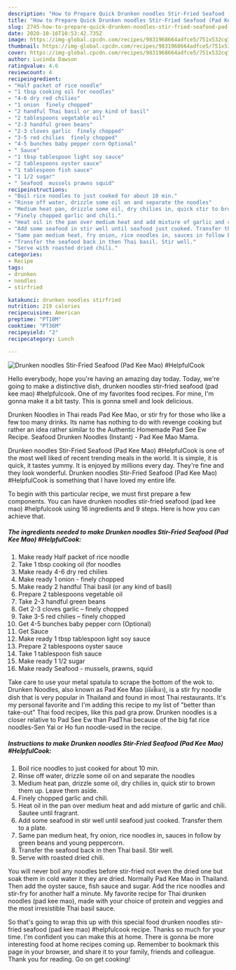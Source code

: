 ```yaml
---
description: "How to Prepare Quick Drunken noodles Stir-Fried Seafood (Pad Kee Mao) #HelpfulCook"
title: "How to Prepare Quick Drunken noodles Stir-Fried Seafood (Pad Kee Mao) #HelpfulCook"
slug: 2745-how-to-prepare-quick-drunken-noodles-stir-fried-seafood-pad-kee-mao-helpfulcook
date: 2020-10-16T10:53:42.735Z
image: https://img-global.cpcdn.com/recipes/9831968664adfce5/751x532cq70/drunken-noodles-stir-fried-seafood-pad-kee-mao-helpfulcook-recipe-main-photo.jpg
thumbnail: https://img-global.cpcdn.com/recipes/9831968664adfce5/751x532cq70/drunken-noodles-stir-fried-seafood-pad-kee-mao-helpfulcook-recipe-main-photo.jpg
cover: https://img-global.cpcdn.com/recipes/9831968664adfce5/751x532cq70/drunken-noodles-stir-fried-seafood-pad-kee-mao-helpfulcook-recipe-main-photo.jpg
author: Lucinda Dawson
ratingvalue: 4.6
reviewcount: 4
recipeingredient:
- "Half packet of rice noodle"
- "1 tbsp cooking oil for noodles"
- "4-6 dry red chilies"
- "1 onion  finely chopped"
- "2 handful Thai basil or any kind of basil"
- "2 tablespoons vegetable oil"
- "2-3 handful green beans"
- "2-3 cloves garlic  finely chopped"
- "3-5 red chilies  finely chopped"
- "4-5 bunches baby pepper corn Optional"
- " Sauce"
- "1 tbsp tablespoon light soy sauce"
- "2 tablespoons oyster sauce"
- "1 tablespoon fish sauce"
- "1 1/2 sugar"
- " Seafood  mussels prawns squid"
recipeinstructions:
- "Boil rice noodles to just cooked for about 10 min."
- "Rinse off water, drizzle some oil on and separate the noodles"
- "Medium heat pan, drizzle some oil, dry chilies in, quick stir to brown them up. Leave them aside."
- "Finely chopped garlic and chili."
- "Heat oil in the pan over medium heat and add mixture of garlic and chili. Sautee until fragrant."
- "Add some seafood in stir well until seafood just cooked. Transfer them to a plate."
- "Same pan medium heat, fry onion, rice noodles in, sauces in follow by green beans and young peppercorn."
- "Transfer the seafood back in then Thai basil. Stir well."
- "Serve with roasted dried chili."
categories:
- Recipe
tags:
- drunken
- noodles
- stirfried

katakunci: drunken noodles stirfried 
nutrition: 219 calories
recipecuisine: American
preptime: "PT10M"
cooktime: "PT36M"
recipeyield: "2"
recipecategory: Lunch

---
```



![Drunken noodles Stir-Fried Seafood (Pad Kee Mao) #HelpfulCook](https://img-global.cpcdn.com/recipes/9831968664adfce5/751x532cq70/drunken-noodles-stir-fried-seafood-pad-kee-mao-helpfulcook-recipe-main-photo.jpg)

Hello everybody, hope you're having an amazing day today. Today, we're going to make a distinctive dish, drunken noodles stir-fried seafood (pad kee mao) #helpfulcook. One of my favorites food recipes. For mine, I'm gonna make it a bit tasty. This is gonna smell and look delicious.

Drunken Noodles in Thai reads Pad Kee Mao, or stir fry for those who like a few too many drinks. Its name has nothing to do with revenge cooking but rather an idea rather similar to the Authentic Homemade Pad See Ew Recipe. Seafood Drunken Noodles (Instant) - Pad Kee Mao Mama.

Drunken noodles Stir-Fried Seafood (Pad Kee Mao) #HelpfulCook is one of the most well liked of recent trending meals in the world. It is simple, it is quick, it tastes yummy. It is enjoyed by millions every day. They're fine and they look wonderful. Drunken noodles Stir-Fried Seafood (Pad Kee Mao) #HelpfulCook is something that I have loved my entire life.


To begin with this particular recipe, we must first prepare a few components. You can have drunken noodles stir-fried seafood (pad kee mao) #helpfulcook using 16 ingredients and 9 steps. Here is how you can achieve that.

<!--inarticleads1-->

##### The ingredients needed to make Drunken noodles Stir-Fried Seafood (Pad Kee Mao) #HelpfulCook:

1. Make ready Half packet of rice noodle
1. Take 1 tbsp cooking oil (for noodles
1. Make ready 4-6 dry red chilies
1. Make ready 1 onion - finely chopped
1. Make ready 2 handful Thai basil (or any kind of basil)
1. Prepare 2 tablespoons vegetable oil
1. Take 2-3 handful green beans
1. Get 2-3 cloves garlic – finely chopped
1. Take 3-5 red chilies – finely chopped
1. Get 4-5 bunches baby pepper corn (Optional)
1. Get  Sauce
1. Make ready 1 tbsp tablespoon light soy sauce
1. Prepare 2 tablespoons oyster sauce
1. Take 1 tablespoon fish sauce
1. Make ready 1 1/2 sugar
1. Make ready  Seafood - mussels, prawns, squid


Take care to use your metal spatula to scrape the bottom of the wok to. Drunken Noodles, also known as Pad Kee Mao (ผัดขี้เมา), is a stir fry noodle dish that is very popular in Thailand and found in most Thai restaurants. It&#39;s my personal favorite and I&#39;m adding this recipe to my list of &#34;better than take-out&#34; Thai food recipes, like this pad gra prow. Drunken noodles is a closer relative to Pad See Ew than PadThai because of the big fat rice noodles-Sen Yai or Ho fun noodle-used in the recipe. 

<!--inarticleads2-->

##### Instructions to make Drunken noodles Stir-Fried Seafood (Pad Kee Mao) #HelpfulCook:

1. Boil rice noodles to just cooked for about 10 min.
1. Rinse off water, drizzle some oil on and separate the noodles
1. Medium heat pan, drizzle some oil, dry chilies in, quick stir to brown them up. Leave them aside.
1. Finely chopped garlic and chili.
1. Heat oil in the pan over medium heat and add mixture of garlic and chili. Sautee until fragrant.
1. Add some seafood in stir well until seafood just cooked. Transfer them to a plate.
1. Same pan medium heat, fry onion, rice noodles in, sauces in follow by green beans and young peppercorn.
1. Transfer the seafood back in then Thai basil. Stir well.
1. Serve with roasted dried chili.


You will never boil any noodles before stir-fried not even the dried one but soak them in cold water it they are dried. Normally Pad Kee Mao in Thailand. Then add the oyster sauce, fish sauce and sugar. Add the rice noodles and stir-fry for another half a minute. My favorite recipe for Thai drunken noodles (pad kee mao), made with your choice of protein and veggies and the most irresistible Thai basil sauce. 

So that's going to wrap this up with this special food drunken noodles stir-fried seafood (pad kee mao) #helpfulcook recipe. Thanks so much for your time. I'm confident you can make this at home. There is gonna be more interesting food at home recipes coming up. Remember to bookmark this page in your browser, and share it to your family, friends and colleague. Thank you for reading. Go on get cooking!
